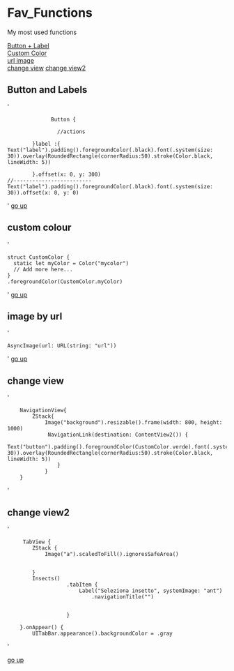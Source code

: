 # Fav_Functions
My most used functions 

[Button + Label](#Button-and-labels)  
[Custom Color](#custom-colour)  
[url image](#image-by-url)  
[change view](#change-view) 
[change view2](#change-view2)  

## Button and Labels

'
                  
                  Button {
                    
                    //actions
                                         
            }label :{
    Text("label").padding().foregroundColor(.black).font(.system(size: 30)).overlay(RoundedRectangle(cornerRadius:50).stroke(Color.black,   lineWidth: 5))  
                
            }.offset(x: 0, y: 300)
    //-------------------------
    Text("label").padding().foregroundColor(.black).font(.system(size: 30)).offset(x: 0, y: 0)

'
[go up](#Fav_Functions)  

## custom colour

'

    struct CustomColor {
      static let myColor = Color("mycolor")
      // Add more here...
    }
    .foregroundColor(CustomColor.myColor)
   
'
[go up](#Fav_Functions)  

## image by url

'

    AsyncImage(url: URL(string: "url"))

'
[go up](#Fav_Functions)  

## change view

'

        NavigationView{
            ZStack{
                Image("background").resizable().frame(width: 800, height: 1000)
                 NavigationLink(destination: ContentView2()) {
                   Text("button").padding().foregroundColor(CustomColor.verde).font(.system(size: 30)).overlay(RoundedRectangle(cornerRadius:50).stroke(Color.black, lineWidth: 5))              
                    }  
                } 
        }

'

## change view2

'

         TabView {
            ZStack {
                Image("a").scaledToFill().ignoresSafeArea()
                
                
            }
            Insects()
                       .tabItem {
                           Label("Seleziona insetto", systemImage: "ant")
                               .navigationTitle("")
                               
                               
                       }

        }.onAppear() {
            UITabBar.appearance().backgroundColor = .gray
            
        
'

[go up](#Fav_Functions)  
